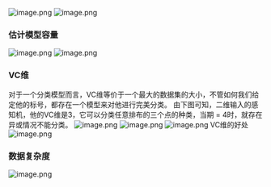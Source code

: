 ![image.png](https://cdn.jsdelivr.net/gh/Bluestone-work/image/image/20240923153813.png)
![image.png](https://cdn.jsdelivr.net/gh/Bluestone-work/image/image/20240923154113.png)
### 估计模型容量
![image.png](https://cdn.jsdelivr.net/gh/Bluestone-work/image/image/20240923154332.png)
![image.png](https://cdn.jsdelivr.net/gh/Bluestone-work/image/image/20240923154340.png)
### VC维
对于一个分类模型而言，VC维等价于一个最大的数据集的大小，不管如何我们给定他的标号，都存在一个模型来对他进行完美分类。
由下图可知，二维输入的感知机，他的VC维是3，它可以分类任意排布的三个点的种类，当期 = 4时，就存在异或情况不能分类。
![image.png](https://cdn.jsdelivr.net/gh/Bluestone-work/image/image/20240923154808.png)
![image.png](https://cdn.jsdelivr.net/gh/Bluestone-work/image/image/20240923154843.png)
![image.png](https://cdn.jsdelivr.net/gh/Bluestone-work/image/image/20240923154938.png)
VC维的好处
![image.png](https://cdn.jsdelivr.net/gh/Bluestone-work/image/image/20240923154953.png)

### 数据复杂度
![image.png](https://cdn.jsdelivr.net/gh/Bluestone-work/image/image/20240923155027.png)
